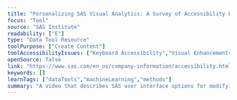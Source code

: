 ```yaml
---
title: "Personalizing SAS Visual Analytics: A Survey of Accessibility Features"
focus: "Tool"
source: "SAS Institute"
readability: ["E"]
type: "Data Tool Resource"
toolPurpose: ["Create Content"]
toolAccessibilityIssues: ["Keyboard Accessibility","Visual Enhancements"]
openSource: false
link: "https://www.sas.com/en_us/company-information/accessibility.html#m=video-sas-visual-analytics"
keywords: []
learnTags: ["dataTools","machineLearning","methods"]
summary: "A video that describes SAS user interface options for modifying zoom, focus indicator, colour inversion, colour contrast, landmarks and keyboard shortcuts. "
---
```


